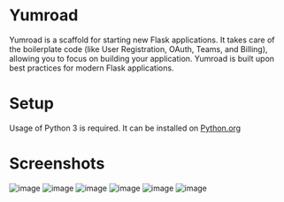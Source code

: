 # Yumroad

Yumroad is a scaffold for starting new Flask applications. It takes care of the boilerplate code (like User Registration, OAuth, Teams, and Billing), allowing you to focus on building your application. Yumroad is built upon best practices for modern Flask applications.

# Setup

Usage of Python 3 is required. It can be installed on [Python.org](https://www.python.org/)


# Screenshots
![image](https://github.com/user-attachments/assets/adaacea0-c946-4b2a-a7bb-5a88cfebb9af)
![image](https://github.com/user-attachments/assets/1cd0ac08-db69-4459-92b8-88cb6539560b)
![image](https://github.com/user-attachments/assets/2484ea50-6520-481f-9ca6-ab5d9262df54)
![image](https://github.com/user-attachments/assets/f0a03e7b-c60a-454e-9ff9-f5321b36c680)
![image](https://github.com/user-attachments/assets/27f4eb58-f634-48d1-84da-57fe0b1bbe43)
![image](https://github.com/user-attachments/assets/83a74343-9bbb-4790-89ab-33509d591989)










